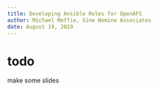 ```yaml
---
title: Developing Ansible Roles for OpenAFS
author: Michael Meffie, Sine Nomine Associates
date: August 19, 2019
---
```


# todo

make some slides

